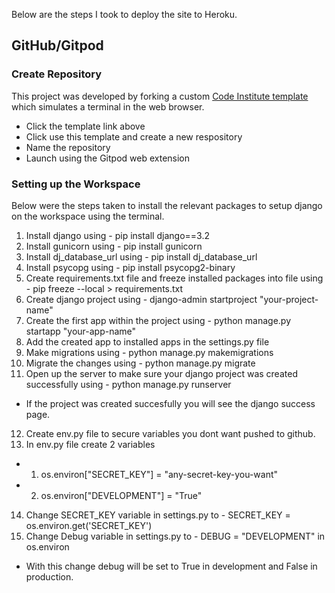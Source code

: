 Below are the steps I took to deploy the site to Heroku.

## **GitHub/Gitpod**

### **Create Repository**

This project was developed by forking a custom [Code Institute template](https://github.com/Code-Institute-Org/python-essentials-template) which simulates a terminal in the web browser.

- Click the template link above
- Click use this template and create a new respository
- Name the repository
- Launch using the Gitpod web extension

### **Setting up the Workspace**

Below were the steps taken to install the relevant packages to setup django on the workspace using the terminal.

1. Install django using - pip install django==3.2
2. Install gunicorn using - pip install gunicorn
3. Install dj_database_url using - pip install dj_database_url
4. Install psycopg using - pip install psycopg2-binary
5. Create requirements.txt file and freeze installed packages into file using - pip freeze --local > requirements.txt
6. Create django project using - django-admin startproject "your-project-name"
7. Create the first app within the project using - python manage.py startapp "your-app-name"
8. Add the created app to installed apps in the settings.py file
9. Make migrations using - python manage.py makemigrations
10. Migrate the changes using - python manage.py migrate
11. Open up the server to make sure your django project was created successfully using - python manage.py runserver 
  - If the project was created succesfully you will see the django success page.
12. Create env.py file to secure variables you dont want pushed to github.
13. In env.py file create 2 variables
   - 1. os.environ["SECRET_KEY"] = "any-secret-key-you-want"
   - 2. os.environ["DEVELOPMENT"] = "True"
14. Change SECRET_KEY variable in settings.py to - SECRET_KEY = os.environ.get('SECRET_KEY')
15. Change Debug variable in settings.py to -  DEBUG = "DEVELOPMENT" in os.environ
  - With this change debug will be set to True in development and False in production.






